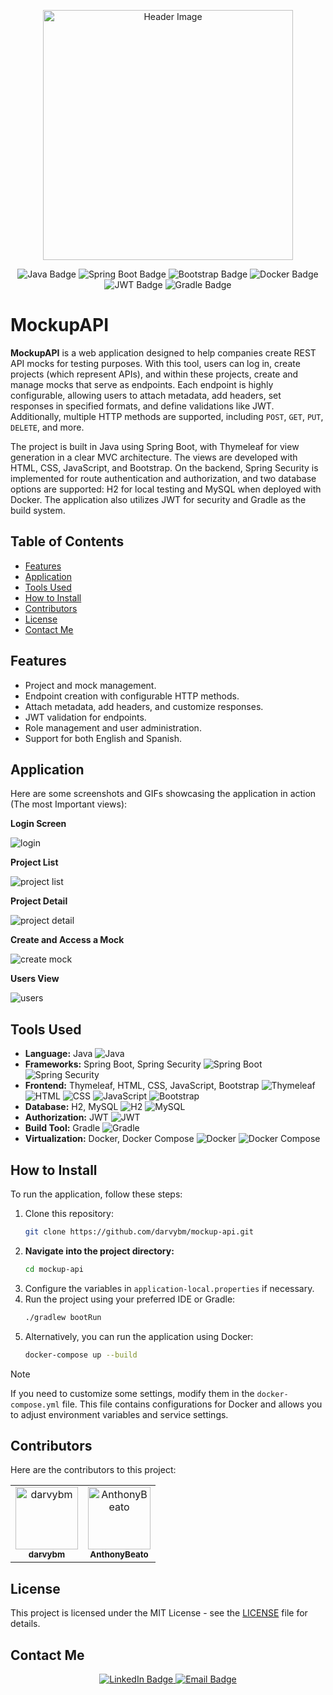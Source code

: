 <p align="center">
  <img src="https://github.com/user-attachments/assets/0c59d55f-a56f-4644-93a6-c1a2fd93a4e8" alt="Header Image" width="400"/>
</p>

<p align="center">
  <img src="https://img.shields.io/badge/Language-Java-blue" alt="Java Badge"/>
  <img src="https://img.shields.io/badge/Framework-Spring%20Boot-brightgreen" alt="Spring Boot Badge"/>
  <img src="https://img.shields.io/badge/Frontend-Bootstrap-lightgrey" alt="Bootstrap Badge"/>
  <img src="https://img.shields.io/badge/Virtualization-Docker-blueviolet" alt="Docker Badge"/>
  <img src="https://img.shields.io/badge/Authentication-JWT-yellowgreen" alt="JWT Badge"/>
  <img src="https://img.shields.io/badge/Build%20Tool-Gradle-orange" alt="Gradle Badge"/>
</p>

# MockupAPI
**MockupAPI** is a web application designed to help companies create REST API mocks for testing purposes. With this tool, users can log in, create projects (which represent APIs), and within these projects, create and manage mocks that serve as endpoints. Each endpoint is highly configurable, allowing users to attach metadata, add headers, set responses in specified formats, and define validations like JWT. Additionally, multiple HTTP methods are supported, including `POST`, `GET`, `PUT`, `DELETE`, and more.

The project is built in Java using Spring Boot, with Thymeleaf for view generation in a clear MVC architecture. The views are developed with HTML, CSS, JavaScript, and Bootstrap. On the backend, Spring Security is implemented for route authentication and authorization, and two database options are supported: H2 for local testing and MySQL when deployed with Docker. The application also utilizes JWT for security and Gradle as the build system.

## Table of Contents
- [Features](#features)
- [Application](#application)
- [Tools Used](#tools-used)
- [How to Install](#how-to-install)
- [Contributors](#contributors)
- [License](#license)
- [Contact Me](#contact-me)

## Features
- Project and mock management.
- Endpoint creation with configurable HTTP methods.
- Attach metadata, add headers, and customize responses.
- JWT validation for endpoints.
- Role management and user administration.
- Support for both English and Spanish.

## Application
Here are some screenshots and GIFs showcasing the application in action (The most Important views):

**Login Screen**
<p align="left">
  <img src="https://github.com/user-attachments/assets/5eb12bac-7757-4829-a741-2a6f7683b5de" alt="login"/>
</p>

**Project List**
<p align="left">
  <img src="https://github.com/user-attachments/assets/6db36450-f712-4058-a0ce-00fd001f5877" alt="project list"/>
</p>

**Project Detail**
<p align="left">
  <img src="https://github.com/user-attachments/assets/a7d8b484-c3da-480e-8f96-1047df0272c5" alt="project detail"/>
</p>

**Create and Access a Mock**
<p align="left">
  <img src="https://github.com/user-attachments/assets/4435b48b-bcaf-4301-9d46-8ad1c8f2f861" alt="create mock"/>
</p>

**Users View**
<p align="left">
  <img src="https://github.com/user-attachments/assets/09eea94c-246f-4652-ba30-f9b6eaf1a941" alt="users"/>
</p>

## Tools Used
- **Language:** Java ![Java](https://img.shields.io/badge/Language-Java-blue)
- **Frameworks:** Spring Boot, Spring Security ![Spring Boot](https://img.shields.io/badge/Framework-Spring%20Boot-brightgreen) ![Spring Security](https://img.shields.io/badge/Spring%20Security-5A9F57?style=flat&logo=spring)
- **Frontend:** Thymeleaf, HTML, CSS, JavaScript, Bootstrap ![Thymeleaf](https://img.shields.io/badge/Frontend-Thymeleaf-orange) ![HTML](https://img.shields.io/badge/HTML5-E34F26?style=flat&logo=html5&logoColor=white) ![CSS](https://img.shields.io/badge/CSS3-1572B6?style=flat&logo=css3&logoColor=white) ![JavaScript](https://img.shields.io/badge/JavaScript-F7DF1E?style=flat&logo=javascript&logoColor=black) ![Bootstrap](https://img.shields.io/badge/Bootstrap-563D7C?style=flat&logo=bootstrap&logoColor=white)
- **Database:** H2, MySQL ![H2](https://img.shields.io/badge/Database-H2-lightgrey) ![MySQL](https://img.shields.io/badge/Database-MySQL-4479A1?style=flat&logo=mysql&logoColor=white)
- **Authorization:** JWT ![JWT](https://img.shields.io/badge/Authentication-JWT-yellowgreen)
- **Build Tool:** Gradle ![Gradle](https://img.shields.io/badge/Build%20Tool-Gradle-02303A?style=flat&logo=gradle&logoColor=white)
- **Virtualization:** Docker, Docker Compose ![Docker](https://img.shields.io/badge/Virtualization-Docker-blue) ![Docker Compose](https://img.shields.io/badge/Docker%20Compose-2496ED?style=flat&logo=docker&logoColor=white)

## How to Install
To run the application, follow these steps:

1. Clone this repository:
    ```bash
    git clone https://github.com/darvybm/mockup-api.git
    ```
2. **Navigate into the project directory:**
    ```bash
    cd mockup-api
    ```
3. Configure the variables in `application-local.properties` if necessary.
4. Run the project using your preferred IDE or Gradle:
    ```bash
    ./gradlew bootRun
    ```
5. Alternatively, you can run the application using Docker:
    ```bash
    docker-compose up --build
    ```

> [!NOTE]  
> If you need to customize some settings, modify them in the `docker-compose.yml` file. This file contains configurations for Docker and allows you to adjust environment variables and service settings.

## Contributors
Here are the contributors to this project:

<table>
  <tr>
    <td align="center">
      <a href="https://github.com/darvybm">
        <img src="https://github.com/darvybm.png" width="100px;" alt="darvybm"/>
        <br />
        <sub><b>darvybm</b></sub>
      </a>
    </td>
    <td align="center">
      <a href="https://github.com/AnthonyBeato">
        <img src="https://github.com/AnthonyBeato.png" width="100px;" alt="AnthonyBeato"/>
        <br />
        <sub><b>AnthonyBeato</b></sub>
      </a>
    </td>
  </tr>
</table>

## License
This project is licensed under the MIT License - see the [LICENSE](LICENSE) file for details.

## Contact Me

<p align="center">
  <a href="https://www.linkedin.com/in/darvybm" target="_blank">
    <img src="https://img.shields.io/badge/LinkedIn-@darvybm-blue?style=flat&logo=linkedin&logoColor=white" alt="LinkedIn Badge"/>
  </a>
  <a href="mailto:darvybm@gmail.com" target="_blank">
    <img src="https://img.shields.io/badge/Email-Contact%20Me-orange" alt="Email Badge"/>
  </a>
</p>
